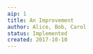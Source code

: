 ```yaml
---
aip: 1
title: An Improvement
author: Alice, Bob, Carol
status: Implemented
created: 2017-10-10
---
```

